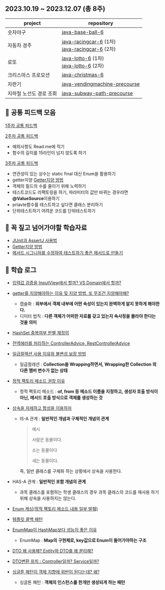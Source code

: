 ## 2023.10.19 ~ 2023.12.07 (총 8주)
| project | repository |
| --- | --- |
| 숫자야구 | [java-base-ball-6](https://github.com/woowacourse-precourse/java-baseball-6/pull/286) |
| 자동차 경주 | [java-racingcar-6](https://github.com/woowacourse-precourse/java-racingcar-6/pull/63) (1차)<br>[java-racingcar-6](https://github.com/woowacourse-precourse/java-racingcar-6/pull/2390) (2차)  |
| 로또 | [java-lotto-6](https://github.com/woowacourse-precourse/java-lotto-6/pull/206) (1차)<br>[java-lotto-6](https://github.com/woowacourse-precourse/java-lotto-6/pull/2105) (2차) |
| 크리스마스 프로모션 | [java-christmas-6](https://github.com/Suxxxxhyun/java-christmas-6-Suxxxxhyun/pull/1) |
| 자판기 | [java-vendingmachine-precourse](https://github.com/woowacourse/java-vendingmachine-precourse/pull/188) |
| 지하철 노선도 경로 조회 | [java-subway-path-precourse](https://github.com/woowacourse/java-subway-path-precourse/pull/117) |

## 📄 공통 피드백 모음

[1주차 공통 피드백](https://github.com/Suxxxxhyun/precourse-archive/blob/main/common-feedback/common-feedback-week-1.md)

[2주차 공통 피드백](https://github.com/Suxxxxhyun/precourse-archive/blob/main/common-feedback/common-feedback-week-2.md)
  - 예외사항도 Read.me에 적기
  - 함수의 길이를 15라인이 넘지 않도록 하기

[3주차 공통 피드백](https://github.com/Suxxxxhyun/precourse-archive/blob/main/common-feedback/common-feedback-week-3.md)
  - 연관성이 있는 상수는 static final 대신 Enum을 활용하기
  - getter지양 [Getter지양 방법](https://tecoble.techcourse.co.kr/post/2020-04-28-ask-instead-of-getter/)
  - 객체의 필드의 수를 줄이기 위해 노력하기
  - 테스트코드도 리팩토링을 하기, 파라미터의 값만 바뀌는 경우라면 **@ValueSource**이용하기
  - priavte함수를 테스트하고 싶다면 클래스 분리하기
  - 단위테스트하기 어려운 코드를 단위테스트하기
## 📎 꼭 짚고 넘어가야할 학습자료 

- [JUnit과 AssertJ 사용법](https://techcourse-storage.s3.ap-northeast-2.amazonaws.com/9b82d8a360c548fcadd14c551dbcbe06)
- [Getter지양 방법](https://tecoble.techcourse.co.kr/post/2020-04-28-ask-instead-of-getter/)
- [메서드 시그니처를 수정하여 테스트하기 좋은 메서드로 만들기](https://tecoble.techcourse.co.kr/post/2020-05-07-appropriate_method_for_test_by_parameter/)


## 📒 학습 로그

- [입력값 검증을 InputView에서 할까? VS Domain에서 할까?](https://github.com/Suxxxxhyun/precourse-archive/blob/main/learning-log/learning-log(1).md)
- [getter를 지양해야하는 이유 및 지양 방법, 또 무조건 지양해야해?](https://github.com/Suxxxxhyun/precourse-archive/blob/main/learning-log/learning-log(2).md)
  - 캡슐화 : **외부에서 객체 내부에 어떤 속성이 있는지 완벽하게 알지 못하게 해야한다.**
  - 디미터 법칙 : **다른 객체가 어떠한 자료를 갖고 있는지 속사정을 몰라야 한다는 것을 의미**
- [HashSet 중복여부 판별 재정의](https://github.com/Suxxxxhyun/precourse-archive/blob/main/learning-log/learning-log(3).md)
- [전역에러를 처리하는 ControllerAdvice, RestControllerAdvice](https://github.com/Suxxxxhyun/precourse-archive/blob/main/learning-log/learning-log(4).md)
- [일급컬렉션 사용 이유와 불변성 보장 방법](https://github.com/Suxxxxhyun/precourse-archive/blob/main/learning-log/learning-log(5).md)
  - 일급컬레션 : **Collection을 Wrapping하면서, Wrapping한 Collection 외 다른 멤버 변수가 없는 상태**
- [정적 팩토리 메소드 권장 이유](https://github.com/Suxxxxhyun/precourse-archive/blob/main/learning-log/learning-log(6).md)
  - 정적 팩토리 메소드 : **of, from 등 메소드 이름을 지정하고, 생성자 호출 방식이 아닌, 메서드 호출 방식으로 객체를 생성하는 것**
- [상속을 자제하고 합성을 이용하자](https://github.com/Suxxxxhyun/precourse-archive/blob/main/learning-log/learning-log(7).md)
  - IS-A 관계 : **일반적인 개념과 구체적인 개념의 관계**
    
    > 예시
    > 
    > 
    > 사람은 동물이다.
    > 
    > 소는 동물이다
    > 
    > 새는 동물이다.
    > 
    
    즉, 일반 클래스를 구체화 하는 상황에서 상속을 사용한다.
    
- HAS-A 관계 : **일반적인 포함 개념의 관계**
    - 과목 클래스를 포함하는 학생 클래스의 경우 과목 클래스의 코드를 재사용 하기 위해 상속을 사용하지는 않는다.
- [Enum 캐싱(정적 팩토리 메소드 내용 일부 발췌)](https://github.com/Suxxxxhyun/precourse-archive/blob/main/learning-log/learning-log(8).md)
- [템플릿 콜백 패턴](https://github.com/Suxxxxhyun/precourse-archive/blob/main/learning-log/learning-log(9).md)
- [EnumMap이 HashMap보다 성능이 좋은 이유](https://github.com/Suxxxxhyun/precourse-archive/blob/main/learning-log/learning-log(10).md)
  - EnumMap : **Map의 구현체로, key값으로 Enum이 들어가야하는 구조**
- [DTO 왜 사용해? Entity와 DTO를 왜 분리해?](https://github.com/Suxxxxhyun/precourse-archive/blob/main/learning-log/learning-log(11).md)
- [DTO변환 위치 : Controller일까? Service일까?](https://github.com/Suxxxxhyun/precourse-archive/blob/main/learning-log/learning-log(12).md)
- [싱글톤 패턴이 객체 지향에 위반이 된다는데? 왜?](https://github.com/Suxxxxhyun/precourse-archive/blob/main/learning-log/learning-log(13).md)
  - 싱글톤 패턴 : **객체의 인스턴스를 한개만 생성되게 하는 패턴**
